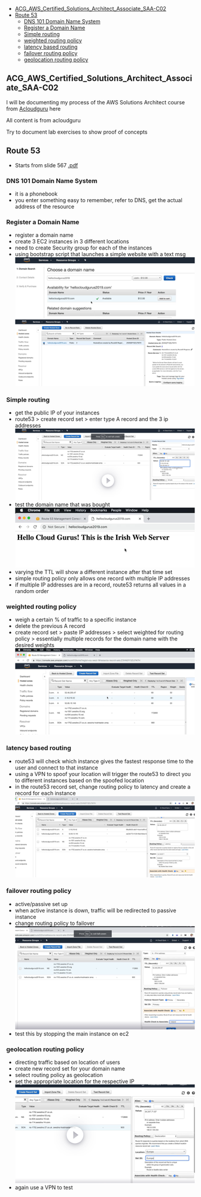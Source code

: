 - [ACG_AWS_Certified_Solutions_Architect_Associate_SAA-C02](#acg_aws_certified_solutions_architect_associate_saa-c02)
- [Route 53](#route-53)
  - [DNS 101 Domain Name System](#dns-101-domain-name-system)
  - [Register a Domain Name](#register-a-domain-name)
  - [Simple routing](#simple-routing)
  - [weighted routing policy](#weighted-routing-policy)
  - [latency based routing](#latency-based-routing)
  - [failover routing policy](#failover-routing-policy)
  - [geolocation routing policy](#geolocation-routing-policy)

## ACG_AWS_Certified_Solutions_Architect_Associate_SAA-C02

I will be documenting my process of the AWS Solutions Architect course from [Acloudguru](https://learn.acloud.guru/course/aws-certified-solutions-architect-associate/overview) here

All content is from acloudguru

Try to document lab exercises to show proof of concepts

## Route 53
- Starts from slide 567 [.pdf](/1621966269571-AWS%20Certified%20Solutions%20Architect%20Associate%20SAA-C02%20NEW%20PDF_compressed.pdf)

### DNS 101 Domain Name System
- it is a phonebook
- you enter something easy to remember, refer to DNS, get the actual address of the resource

### Register a Domain Name
- register a domain name
- create 3 EC2 instances in 3 different locations
- need to create Security group for each of the instances
- using bootstrap script that launches a simple website with a text msg
![](/route53_lab/images/53_1.png)
![](/route53_lab/images/53_2.png)

### Simple routing
- get the public IP of your instances
- route53 > create record set > enter type A record and the 3 ip addresses
![](/route53_lab/images/53_3.png)
- test the domain name that was bought
![](/route53_lab/images/53_4.png)
- varying the TTL will show a different instance after that time set
- simple routing policy only allows one record with multiple IP addresses
- if multiple IP addresses are in a record, route53 returns all values in a random order

### weighted routing policy
- weigh a certain % of traffic to a specific instance
- delete the previous A record
- create record set > paste IP addresses > select weighted for routing policy > essentially multiple records for the domain name with the desired weights
![](/route53_lab/images/53_5.png)

### latency based routing
- route53 will check which instance gives the fastest response time to the user and connect to that instance
- using a VPN to spoof your location will trigger the route53 to direct you to different instances based on the spoofed location
- in the route53 record set, change routing policy to latency and create a record for each instance
![](/route53_lab/images/53_6.png)

### failover routing policy
- active/passive set up
- when active instance is down, traffic will be redirected to passive instance
- change routing policy to failover
![](/route53_lab/images/53_7.png)
- test this by stopping the main instance on ec2

### geolocation routing policy
- directing traffic based on location of users
- create new record set for your domain name
- select routing policy as geolocation
- set the appropriate location for the respective IP
![](/route53_lab/images/53_8.png)
- again use a VPN to test
